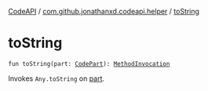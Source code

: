 [CodeAPI](../index.md) / [com.github.jonathanxd.codeapi.helper](index.md) / [toString](.)

# toString

`fun toString(part: `[`CodePart`](../com.github.jonathanxd.codeapi/-code-part/index.md)`): `[`MethodInvocation`](../com.github.jonathanxd.codeapi.base/-method-invocation/index.md)

Invokes `Any.toString` on [part](to-string.md#com.github.jonathanxd.codeapi.helper$toString(com.github.jonathanxd.codeapi.CodePart)/part).

